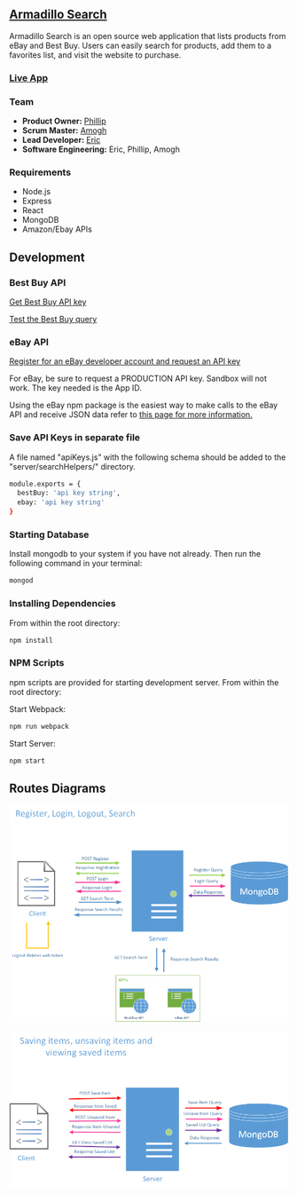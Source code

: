 ## [Armadillo Search](https://armadillo-search.herokuapp.com/)
Armadillo Search is an open source web application that lists products from eBay and Best Buy. Users can easily search for products, add them to a favorites list, and visit the website to purchase.

### [Live App](https://armadillo-search.herokuapp.com/) 

### Team
- __Product Owner:__ [Phillip](https://github.com/th0s)
- __Scrum Master:__ [Amogh](https://github.com/akambale)
- __Lead Developer:__ [Eric](https://github.com/erichoonpark)
- __Software Engineering:__ Eric, Phillip, Amogh


### Requirements
- Node.js
- Express
- React
- MongoDB
- Amazon/Ebay APIs

## Development

### Best Buy API
[Get Best Buy API key](https://developer.bestbuy.com/)
   
[Test the Best Buy query](https://bestbuyapis.github.io/bby-query-builder/#/productSearch)

### eBay API
[Register for an eBay developer account and request an API key](https://developer.ebay.com/DevZone/account/)
   
For eBay, be sure to request a PRODUCTION API key. Sandbox will not work. The key needed is the App ID.
   
Using the eBay npm package is the easiest way to make calls to the eBay API and receive JSON data refer to [this page for more information.](https://www.npmjs.com/package/ebay)

### Save API Keys in separate file
   A file named "apiKeys.js" with the following schema should be added to the "server/searchHelpers/" directory. 

```sh
module.exports = {
  bestBuy: 'api key string',
  ebay: 'api key string'
}
```

### Starting Database 
Install mongodb to your system if you have not already. Then run the following command in your terminal:

```sh
mongod
```

### Installing Dependencies 

From within the root directory:

```sh
npm install
```

### NPM Scripts
npm scripts are provided for starting development server. From within the root directory:

Start Webpack:
```sh
npm run webpack
```

Start Server:
```sh
npm start
```



## Routes Diagrams

![Alt text](https://github.com/Market-Unity/marketunity/blob/master/Routes.png?raw=true)

![Alt text](https://github.com/Market-Unity/marketunity/blob/master/Routes2.png?raw=true)
